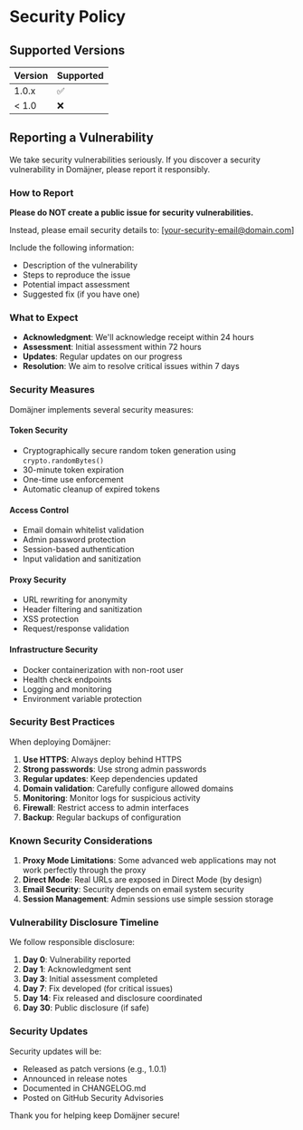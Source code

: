 # Security Policy

## Supported Versions

| Version | Supported          |
| ------- | ------------------ |
| 1.0.x   | :white_check_mark: |
| < 1.0   | :x:                |

## Reporting a Vulnerability

We take security vulnerabilities seriously. If you discover a security vulnerability in Domäjner, please report it responsibly.

### How to Report

**Please do NOT create a public issue for security vulnerabilities.**

Instead, please email security details to: [your-security-email@domain.com]

Include the following information:
- Description of the vulnerability
- Steps to reproduce the issue
- Potential impact assessment
- Suggested fix (if you have one)

### What to Expect

- **Acknowledgment**: We'll acknowledge receipt within 24 hours
- **Assessment**: Initial assessment within 72 hours
- **Updates**: Regular updates on our progress
- **Resolution**: We aim to resolve critical issues within 7 days

### Security Measures

Domäjner implements several security measures:

#### Token Security
- Cryptographically secure random token generation using `crypto.randomBytes()`
- 30-minute token expiration
- One-time use enforcement
- Automatic cleanup of expired tokens

#### Access Control
- Email domain whitelist validation
- Admin password protection
- Session-based authentication
- Input validation and sanitization

#### Proxy Security
- URL rewriting for anonymity
- Header filtering and sanitization
- XSS protection
- Request/response validation

#### Infrastructure Security
- Docker containerization with non-root user
- Health check endpoints
- Logging and monitoring
- Environment variable protection

### Security Best Practices

When deploying Domäjner:

1. **Use HTTPS**: Always deploy behind HTTPS
2. **Strong passwords**: Use strong admin passwords
3. **Regular updates**: Keep dependencies updated
4. **Domain validation**: Carefully configure allowed domains
5. **Monitoring**: Monitor logs for suspicious activity
6. **Firewall**: Restrict access to admin interfaces
7. **Backup**: Regular backups of configuration

### Known Security Considerations

1. **Proxy Mode Limitations**: Some advanced web applications may not work perfectly through the proxy
2. **Direct Mode**: Real URLs are exposed in Direct Mode (by design)
3. **Email Security**: Security depends on email system security
4. **Session Management**: Admin sessions use simple session storage

### Vulnerability Disclosure Timeline

We follow responsible disclosure:

1. **Day 0**: Vulnerability reported
2. **Day 1**: Acknowledgment sent
3. **Day 3**: Initial assessment completed
4. **Day 7**: Fix developed (for critical issues)
5. **Day 14**: Fix released and disclosure coordinated
6. **Day 30**: Public disclosure (if safe)

### Security Updates

Security updates will be:
- Released as patch versions (e.g., 1.0.1)
- Announced in release notes
- Documented in CHANGELOG.md
- Posted on GitHub Security Advisories

Thank you for helping keep Domäjner secure!